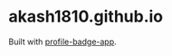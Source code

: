 # akash1810.github.io

Built with [profile-badge-app](https://github.com/akash1810/profile-badge-app/).